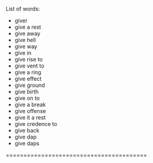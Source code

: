 List of words:
- giver
- give a rest
- give away
- give hell
- give way
- give in
- give rise to
- give vent to
- give a ring
- give effect
- give ground
- give birth
- give on to
- give a break
- give offense
- give it a rest
- give credence to
- give back
- give dap
- give daps

========================================
